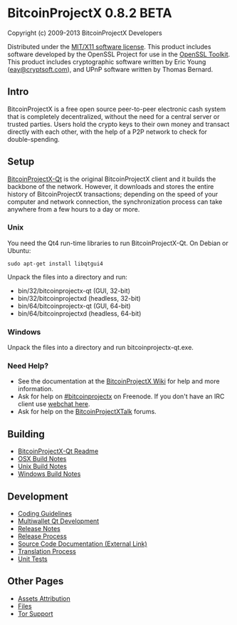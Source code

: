 BitcoinProjectX 0.8.2 BETA 
====================

Copyright (c) 2009-2013 BitcoinProjectX Developers

Distributed under the [MIT/X11 software license](http://www.opensource.org/licenses/mit-license.php).
This product includes software developed by the OpenSSL Project for use in the [OpenSSL Toolkit](http://www.openssl.org/). This product includes
cryptographic software written by Eric Young ([eay@cryptsoft.com](mailto:eay@cryptsoft.com)), and UPnP software written by Thomas Bernard.


Intro
---------------------
BitcoinProjectX is a free open source peer-to-peer electronic cash system that is
completely decentralized, without the need for a central server or trusted
parties.  Users hold the crypto keys to their own money and transact directly
with each other, with the help of a P2P network to check for double-spending.


Setup
---------------------
[BitcoinProjectX-Qt](http://bitcoinprojectx.org/en/download) is the original BitcoinProjectX client and it builds the backbone of the network. However, it downloads and stores the entire history of BitcoinProjectX transactions; depending on the speed of your computer and network connection, the synchronization process can take anywhere from a few hours to a day or more.

### Unix

You need the Qt4 run-time libraries to run BitcoinProjectX-Qt. On Debian or Ubuntu:

	sudo apt-get install libqtgui4

Unpack the files into a directory and run:

- bin/32/bitcoinprojectx-qt (GUI, 32-bit)
- bin/32/bitcoinprojectxd (headless, 32-bit)
- bin/64/bitcoinprojectx-qt (GUI, 64-bit)
- bin/64/bitcoinprojectxd (headless, 64-bit)



### Windows

Unpack the files into a directory and run bitcoinprojectx-qt.exe.

### Need Help?

* See the documentation at the [BitcoinProjectX Wiki](https://en.bitcoinprojectx.it/wiki/Main_Page)
for help and more information.
* Ask for help on [#bitcoinprojectx](http://webchat.freenode.net?channels=bitcoinprojectx) on Freenode. If you don't have an IRC client use [webchat here](http://webchat.freenode.net?channels=bitcoinprojectx).
* Ask for help on the [BitcoinProjectXTalk](https://bitcoinprojectxtalk.org/) forums.

Building
---------------------
- [BitcoinProjectX-Qt Readme](readme-qt.md)
- [OSX Build Notes](build-osx.md)
- [Unix Build Notes](build-unix.md)
- [Windows Build Notes](build-msw.md)

Development
---------------------
- [Coding Guidelines](coding.md)
- [Multiwallet Qt Development](multiwallet-qt.md)
- [Release Notes](release-notes.md)
- [Release Process](release-process.md)
- [Source Code Documentation (External Link)](https://dev.visucore.com/bitcoinprojectx/doxygen/)
- [Translation Process](translation_process.md)
- [Unit Tests](unit-tests.md)

Other Pages
---------------------
- [Assets Attribution](assets-attribution.md)
- [Files](files.md)
- [Tor Support](tor.md)
